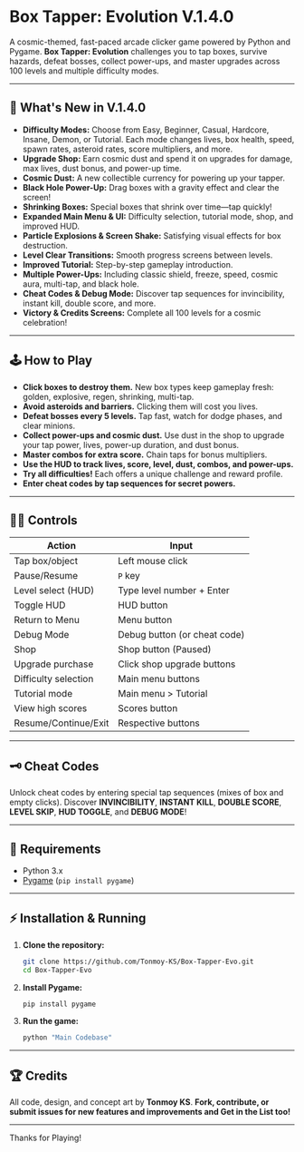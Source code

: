 # Box Tapper: Evolution V.1.4.0

A cosmic-themed, fast-paced arcade clicker game powered by Python and Pygame. **Box Tapper: Evolution** challenges you to tap boxes, survive hazards, defeat bosses, collect power-ups, and master upgrades across 100 levels and multiple difficulty modes.

---

## 🚀 What's New in V.1.4.0

- **Difficulty Modes:** Choose from Easy, Beginner, Casual, Hardcore, Insane, Demon, or Tutorial. Each mode changes lives, box health, speed, spawn rates, asteroid rates, score multipliers, and more.
- **Upgrade Shop:** Earn cosmic dust and spend it on upgrades for damage, max lives, dust bonus, and power-up time.
- **Cosmic Dust:** A new collectible currency for powering up your tapper.
- **Black Hole Power-Up:** Drag boxes with a gravity effect and clear the screen!
- **Shrinking Boxes:** Special boxes that shrink over time—tap quickly!
- **Expanded Main Menu & UI:** Difficulty selection, tutorial mode, shop, and improved HUD.
- **Particle Explosions & Screen Shake:** Satisfying visual effects for box destruction.
- **Level Clear Transitions:** Smooth progress screens between levels.
- **Improved Tutorial:** Step-by-step gameplay introduction.
- **Multiple Power-Ups:** Including classic shield, freeze, speed, cosmic aura, multi-tap, and black hole.
- **Cheat Codes & Debug Mode:** Discover tap sequences for invincibility, instant kill, double score, and more.
- **Victory & Credits Screens:** Complete all 100 levels for a cosmic celebration!

---

## 🕹️ How to Play

- **Click boxes to destroy them.** New box types keep gameplay fresh: golden, explosive, regen, shrinking, multi-tap.
- **Avoid asteroids and barriers.** Clicking them will cost you lives.
- **Defeat bosses every 5 levels.** Tap fast, watch for dodge phases, and clear minions.
- **Collect power-ups and cosmic dust.** Use dust in the shop to upgrade your tap power, lives, power-up duration, and dust bonus.
- **Master combos for extra score.** Chain taps for bonus multipliers.
- **Use the HUD to track lives, score, level, dust, combos, and power-ups.**
- **Try all difficulties!** Each offers a unique challenge and reward profile.
- **Enter cheat codes by tap sequences for secret powers.**

---

## 🧑‍💻 Controls

| Action                | Input                        |
|-----------------------|-----------------------------|
| Tap box/object        | Left mouse click             |
| Pause/Resume          | `P` key                     |
| Level select (HUD)    | Type level number + Enter   |
| Toggle HUD            | HUD button                  |
| Return to Menu        | Menu button                 |
| Debug Mode            | Debug button (or cheat code)|
| Shop                  | Shop button (Paused)        |
| Upgrade purchase      | Click shop upgrade buttons  |
| Difficulty selection  | Main menu buttons           |
| Tutorial mode         | Main menu > Tutorial        |
| View high scores      | Scores button               |
| Resume/Continue/Exit  | Respective buttons          |

---

## 🗝️ Cheat Codes

Unlock cheat codes by entering special tap sequences (mixes of box and empty clicks). Discover **INVINCIBILITY**, **INSTANT KILL**, **DOUBLE SCORE**, **LEVEL SKIP**, **HUD TOGGLE**, and **DEBUG MODE**!

---

## 🐍 Requirements

- Python 3.x
- [Pygame](https://www.pygame.org/) (`pip install pygame`)

---

## ⚡ Installation & Running

1. **Clone the repository:**
   ```bash
   git clone https://github.com/Tonmoy-KS/Box-Tapper-Evo.git
   cd Box-Tapper-Evo
   ```

2. **Install Pygame:**
   ```bash
   pip install pygame
   ```

3. **Run the game:**
   ```bash
   python "Main Codebase"
   ```

---

## 🏆 Credits

All code, design, and concept art by **Tonmoy KS**.
**Fork, contribute, or submit issues for new features and improvements and Get in the List too!**

---

Thanks for Playing!
